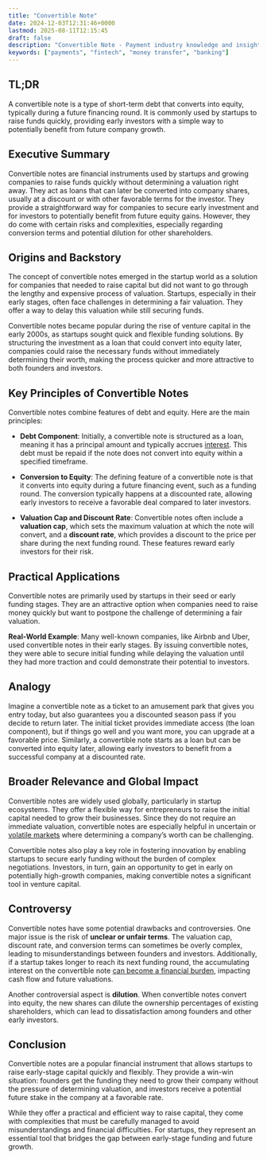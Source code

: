 ```yaml
---
title: "Convertible Note"
date: 2024-12-03T12:31:46+0000
lastmod: 2025-08-11T12:15:45
draft: false
description: "Convertible Note - Payment industry knowledge and insights"
keywords: ["payments", "fintech", "money transfer", "banking"]
---
```


## TL;DR

A convertible note is a type of short-term debt that converts into equity, typically during a future financing round. It is commonly used by startups to raise funds quickly, providing early investors with a simple way to potentially benefit from future company growth.

## Executive Summary

Convertible notes are financial instruments used by startups and growing companies to raise funds quickly without determining a valuation right away. They act as loans that can later be converted into company shares, usually at a discount or with other favorable terms for the investor. They provide a straightforward way for companies to secure early investment and for investors to potentially benefit from future equity gains. However, they do come with certain risks and complexities, especially regarding conversion terms and potential dilution for other shareholders.

## Origins and Backstory

The concept of convertible notes emerged in the startup world as a solution for companies that needed to raise capital but did not want to go through the lengthy and expensive process of valuation. Startups, especially in their early stages, often face challenges in determining a fair valuation. They offer a way to delay this valuation while still securing funds.

Convertible notes became popular during the rise of venture capital in the early 2000s, as startups sought quick and flexible funding solutions. By structuring the investment as a loan that could convert into equity later, companies could raise the necessary funds without immediately determining their worth, making the process quicker and more attractive to both founders and investors.

## Key Principles of Convertible Notes

Convertible notes combine features of debt and equity. Here are the main principles:

- **Debt Component**: Initially, a convertible note is structured as a loan, meaning it has a principal amount and typically accrues [interest](https://faisalkhanllc.xyz/resources/payments-wiki/i/interest/). This debt must be repaid if the note does not convert into equity within a specified timeframe.

- **Conversion to Equity**: The defining feature of a convertible note is that it converts into equity during a future financing event, such as a funding round. The conversion typically happens at a discounted rate, allowing early investors to receive a favorable deal compared to later investors.

- **Valuation Cap and Discount Rate**: Convertible notes often include a **valuation cap**, which sets the maximum valuation at which the note will convert, and a **discount rate**, which provides a discount to the price per share during the next funding round. These features reward early investors for their risk.

## Practical Applications

Convertible notes are primarily used by startups in their seed or early funding stages. They are an attractive option when companies need to raise money quickly but want to postpone the challenge of determining a fair valuation.

**Real-World Example**: Many well-known companies, like Airbnb and Uber, used convertible notes in their early stages. By issuing convertible notes, they were able to secure initial funding while delaying the valuation until they had more traction and could demonstrate their potential to investors.

## Analogy

Imagine a convertible note as a ticket to an amusement park that gives you entry today, but also guarantees you a discounted season pass if you decide to return later. The initial ticket provides immediate access (the loan component), but if things go well and you want more, you can upgrade at a favorable price. Similarly, a convertible note starts as a loan but can be converted into equity later, allowing early investors to benefit from a successful company at a discounted rate.

## Broader Relevance and Global Impact

Convertible notes are widely used globally, particularly in startup ecosystems. They offer a flexible way for entrepreneurs to raise the initial capital needed to grow their businesses. Since they do not require an immediate valuation, convertible notes are especially helpful in uncertain or [volatile markets](https://faisalkhanllc.xyz/resources/payments-wiki/s/selling-volatility/) where determining a company’s worth can be challenging.

Convertible notes also play a key role in fostering innovation by enabling startups to secure early funding without the burden of complex negotiations. Investors, in turn, gain an opportunity to get in early on potentially high-growth companies, making convertible notes a significant tool in venture capital.

## Controversy

Convertible notes have some potential drawbacks and controversies. One major issue is the risk of **unclear or unfair terms**. The valuation cap, discount rate, and conversion terms can sometimes be overly complex, leading to misunderstandings between founders and investors. Additionally, if a startup takes longer to reach its next funding round, the accumulating interest on the convertible note [can become a financial burden](https://faisalkhanllc.xyz/resources/payments-wiki/d/debt/), impacting cash flow and future valuations.

Another controversial aspect is **dilution**. When convertible notes convert into equity, the new shares can dilute the ownership percentages of existing shareholders, which can lead to dissatisfaction among founders and other early investors.

## Conclusion

Convertible notes are a popular financial instrument that allows startups to raise early-stage capital quickly and flexibly. They provide a win-win situation: founders get the funding they need to grow their company without the pressure of determining valuation, and investors receive a potential future stake in the company at a favorable rate.

While they offer a practical and efficient way to raise capital, they come with complexities that must be carefully managed to avoid misunderstandings and financial difficulties. For startups, they represent an essential tool that bridges the gap between early-stage funding and future growth.